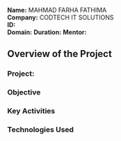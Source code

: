 **Name:** MAHMAD FARHA FATHIMA  
**Company:** CODTECH IT SOLUTIONS  
**ID:**  
**Domain:**
**Duration:** 
**Mentor:**

## Overview of the Project

### Project:

### Objective

### Key Activities


### Technologies Used
